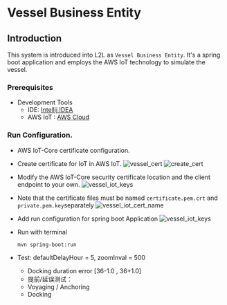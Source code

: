 # Vessel Business Entity
## Introduction
This system is introduced into L2L as `Vessel Business Entity`. It's a spring boot application and employs the AWS IoT technology to simulate the vessel.
### Prerequisites 
- Development Tools
   - IDE: [Intellij IDEA](https://www.jetbrains.com/idea/download)
   - AWS IoT : [AWS Cloud](https://console.amazonaws.cn/iot/home?region=cn-north-1#/dashboard)
### Run Configuration.
- AWS IoT-Core certificate configuration.
 - Create certificate for IoT in AWS IoT.
  ![vessel_cert](../../images/vessel_cert.png) 
 ![create_cert](../../images/create_cert.png) 

 - Modify the AWS IoT-Core security certificate location and the client endpoint to your own.
 ![vessel_iot_keys](../../images/vesselIoT_keys.png) 
 - Note that the certificate files must be named `certificate.pem.crt` and `private.pem.key`separately
   ![vessel_iot_cert_name](../../images/vesselIoT_cert_name.png) 
- Add run configuration for spring boot Application 
 ![vessel_iot_keys](../../images/vesselIoT_run_conf.png) 
 
- Run with terminal
   ```
   mvn spring-boot:run
   ```
   
- Test: defaultDelayHour = 5, zoomInval = 500
    - Docking duration error [36-1.0 , 36+1.0]
    - 提前/延误测试：
    - Voyaging / Anchoring
    - Docking


